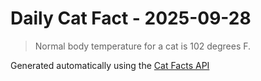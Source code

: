 # Daily Cat Fact - 2025-09-28

> Normal body temperature for a cat is 102 degrees F.

Generated automatically using the [Cat Facts API](https://catfact.ninja)
